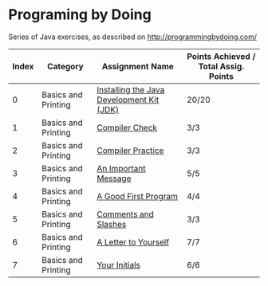 # Programing by Doing
Series of Java exercises, as described on http://programmingbydoing.com/

| Index     | Category            | Assignment Name                               | Points Achieved / Total Assig. Points   |
|-----------|---------------------|-----------------------------------------------|-----------------------------------------|
| 0         | Basics and Printing | [Installing the Java Development Kit (JDK)](http://programmingbydoing.com/a/jdk-install.html)                                                                     | 20/20                                   |
| 1         | Basics and Printing | [Compiler Check](http://programmingbydoing.com/a/compiler-check.html)                                                                                                         | 3/3                                     |
| 2         | Basics and Printing | [Compiler Practice](http://programmingbydoing.com/a/compiling-practice.html)                                                                                                 | 3/3                                      |
| 3         | Basics and Printing | [An Important Message](http://programmingbydoing.com/a/an-important-message.html)                                                                                             | 5/5                                     |
| 4         | Basics and Printing | [A Good First Program](http://programmingbydoing.com/a/a-good-first-program.html)                                                                                             | 4/4                                     |
| 5         | Basics and Printing | [Comments and Slashes](http://programmingbydoing.com/a/comments-and-slashes.html)                                                                                             | 3/3                                     |
| 6         | Basics and Printing | [A Letter to Yourself](http://programmingbydoing.com/a/letter-to-yourself.html)                                                                                               | 7/7                                     |
| 7         | Basics and Printing | [Your Initials](http://programmingbydoing.com/a/your-initials.html)                                                                                               | 6/6                                     |




